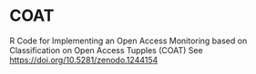 # COAT
R Code for Implementing an Open Access Monitoring based on Classification on Open Access Tupples (COAT)
See https://doi.org/10.5281/zenodo.1244154
